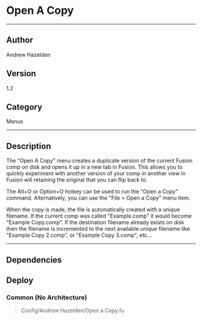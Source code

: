 # Open A Copy
___

## Author
Andrew Hazelden

## Version
1.2

## Category
Menus

___

## Description
<p>The "Open A Copy" menu creates a duplicate version of the current Fusion comp on disk and opens it up in a new tab in Fusion. This allows you to quickly experiment with another version of your comp in another view in Fusion will retaining the original that you can flip back to.</p>

<p>The Alt+O or Option+O hotkey can be used to run the "Open a Copy" command. Alternatively, you can use the "File &gt; Open a Copy" menu item.</p>

<p>When the copy is made, the file is automatically created with a unique filename. If the current comp was called "Example.comp" it would become "Example Copy.comp". If the destination filename already exists on disk then the filename is incremented to the next available unique filename like "Example Copy 2.comp", or "Example Copy 3.comp", etc...</p>


___

## Dependencies

## Deploy

### Common (No Architecture)

> Config/Andrew Hazelden/Open a Copy.fu  
